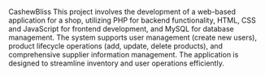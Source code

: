 CashewBliss
This project involves the development of a web-based application for a shop,
utilizing PHP for backend functionality, HTML, CSS and JavaScript for
frontend development, and MySQL for database management. The system
supports user management (create new users), product lifecycle operations
(add, update, delete products), and comprehensive supplier information
management. The application is designed to streamline inventory and user
operations efficiently.
